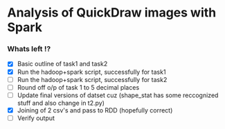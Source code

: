 # Analysis of QuickDraw images with Spark

### Whats left !?
- [x] Basic outline of task1 and task2
- [x] Run the hadoop+spark script, successfully for task1
- [ ] Run the hadoop+spark script, successfully for task2
- [ ] Round off o/p of task 1 to 5 decimal places
- [ ] Update final versions of datset cuz (shape_stat has some reccognized stuff and also change in t2.py)
- [x] Joining of 2 csv's and pass to RDD (hopefully correct)
- [ ] Verify output
